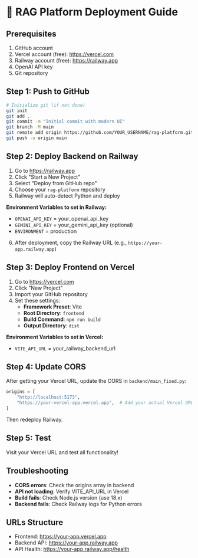 # 🚀 RAG Platform Deployment Guide

## Prerequisites

1. GitHub account
2. Vercel account (free): https://vercel.com
3. Railway account (free): https://railway.app
4. OpenAI API key
5. Git repository

## Step 1: Push to GitHub

```bash
# Initialize git (if not done)
git init
git add .
git commit -m "Initial commit with modern UI"
git branch -M main
git remote add origin https://github.com/YOUR_USERNAME/rag-platform.git
git push -u origin main
```

## Step 2: Deploy Backend on Railway

1. Go to https://railway.app
2. Click "Start a New Project"
3. Select "Deploy from GitHub repo"
4. Choose your `rag-platform` repository
5. Railway will auto-detect Python and deploy

**Environment Variables to set in Railway:**
- `OPENAI_API_KEY` = your_openai_api_key
- `GEMINI_API_KEY` = your_gemini_api_key (optional)
- `ENVIRONMENT` = production

6. After deployment, copy the Railway URL (e.g., `https://your-app.railway.app`)

## Step 3: Deploy Frontend on Vercel

1. Go to https://vercel.com
2. Click "New Project"
3. Import your GitHub repository
4. Set these settings:
   - **Framework Preset**: Vite
   - **Root Directory**: `frontend`
   - **Build Command**: `npm run build`
   - **Output Directory**: `dist`

**Environment Variables to set in Vercel:**
- `VITE_API_URL` = your_railway_backend_url

## Step 4: Update CORS

After getting your Vercel URL, update the CORS in `backend/main_fixed.py`:

```python
origins = [
    "http://localhost:5173",
    "https://your-vercel-app.vercel.app",  # Add your actual Vercel URL
]
```

Then redeploy Railway.

## Step 5: Test

Visit your Vercel URL and test all functionality!

## Troubleshooting

- **CORS errors**: Check the origins array in backend
- **API not loading**: Verify VITE_API_URL in Vercel
- **Build fails**: Check Node.js version (use 18.x)
- **Backend fails**: Check Railway logs for Python errors

## URLs Structure

- Frontend: https://your-app.vercel.app
- Backend API: https://your-app.railway.app
- API Health: https://your-app.railway.app/health